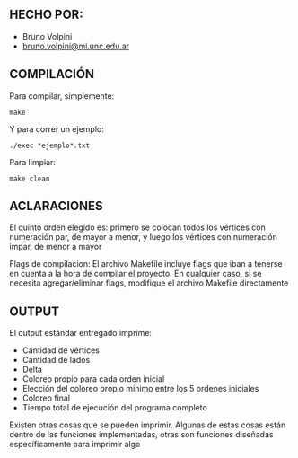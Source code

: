 

## HECHO POR:
- Bruno Volpini
- bruno.volpini@mi.unc.edu.ar

## COMPILACIÓN
Para compilar, simplemente:

    make
   Y para correr un ejemplo:
   

    ./exec *ejemplo*.txt
   
   Para limpiar:
  

    make clean
## ACLARACIONES

El quinto orden elegido es:
primero se colocan todos los vértices con numeración par, de mayor a menor, y luego los vértices con numeración impar, de menor a mayor

Flags de compilacion:
El archivo Makefile incluye flags que iban a tenerse en cuenta a la hora de compilar el proyecto. En cualquier caso, si se necesita agregar/eliminar flags, modifique el archivo Makefile directamente

## OUTPUT
El output estándar entregado imprime:

 - Cantidad de vértices
 - Cantidad de lados
 - Delta
 - Coloreo propio para cada orden inicial
 - Elección del coloreo propio mínimo entre los 5 ordenes iniciales
 - Coloreo final
 - Tiempo total de ejecución del programa completo

Existen otras cosas que se pueden imprimir. Algunas de estas cosas están dentro de las funciones implementadas, otras son funciones diseñadas específicamente para imprimir algo

